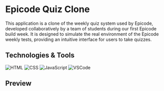 # Epicode Quiz Clone
This application is a clone of the weekly quiz system used by Epicode, developed collaboratively by a team of students during our first Epicode build week.
It is designed to simulate the real environment of the Epicode weekly tests, providing an intuitive interface for users to take quizzes.

## Technologies & Tools
![HTML](https://img.shields.io/badge/HTML-282C34?logo=html5&logoColor=E34F26)
![CSS](https://img.shields.io/badge/CSS-282C34?logo=css3&logoColor=1572B6)
![JavaScript](https://img.shields.io/badge/JavaScript-282C34?logo=javascript&logoColor=F7DF1E)
![VSCode](https://img.shields.io/badge/VSCode-282C34?logo=visualstudiocode&logoColor=007ACC)

## Preview

